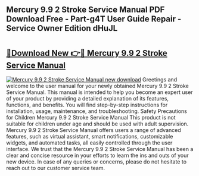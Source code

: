 ## Mercury 9.9 2 Stroke Service Manual PDF Download Free - Part-g4T User Guide Repair - Service Owner Edition dHuJL

# <h2><a href="http://cf20746.oget.top/?id=Mercury+9.9+2+Stroke+Service+Manual">🔗Download New 👉🔴 Mercury 9.9 2 Stroke Service Manual</a></h2>

[![Mercury 9.9 2 Stroke Service Manual new download](https://i.imgur.com/5g1atiW.png)](http://cf20746.oget.top/?id=Mercury+9.9+2+Stroke+Service+Manual)
Greetings and welcome to the user manual for your newly obtained Mercury 9.9 2 Stroke Service Manual. This manual is intended to help you become an expert user of your product by providing a detailed explanation of its features, functions, and benefits. You will find step-by-step instructions for installation, usage, maintenance, and troubleshooting. Safety Precautions for Children Mercury 9.9 2 Stroke Service Manual This product is not suitable for children under age and should be used with adult supervision. Mercury 9.9 2 Stroke Service Manual offers users a range of advanced features, such as virtual assistant, smart notifications, customizable widgets, and automated tasks, all easily controlled through the user interface. We trust that the Mercury 9.9 2 Stroke Service Manual has been a clear and concise resource in your efforts to learn the ins and outs of your new device. In case of any queries or concerns, please do not hesitate to reach out to our customer service team.
